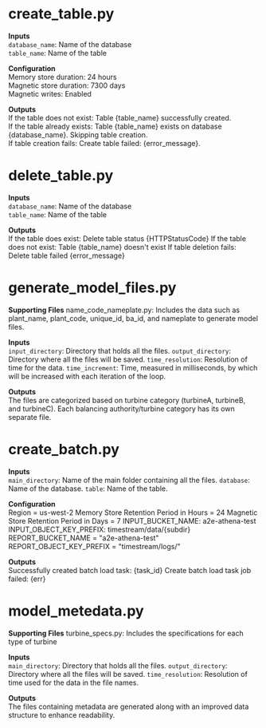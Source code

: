 # create_table.py

**Inputs**  
`database_name`: Name of the database  
`table_name`: Name of the table

**Configuration**  
Memory store duration: 24 hours  
Magnetic store duration: 7300 days  
Magnetic writes: Enabled

**Outputs**  
If the table does not exist: Table {table_name} successfully created.  
If the table already exists: Table {table_name} exists on database {database_name}. Skipping table creation.  
If table creation fails: Create table failed: {error_message}.

# delete_table.py

**Inputs**  
`database_name`: Name of the database  
`table_name`: Name of the table

**Outputs**  
If the table does exist: Delete table status {HTTPStatusCode}
If the table does not exist: Table {table_name} doesn't exist
If table deletion fails: Delete table failed {error_message}

# generate_model_files.py

**Supporting Files**
name_code_nameplate.py: Includes the data such as plant_name, plant_code, unique_id, ba_id, and nameplate to generate model files.

**Inputs**  
`input_directory`: Directory that holds all the files.
`output_directory`: Directory where all the files will be saved.
`time_resolution`: Resolution of time for the data.
`time_increment`: Time, measured in milliseconds, by which will be increased with each iteration of the loop.

**Outputs**  
The files are categorized based on turbine category (turbineA, turbineB, and turbineC). Each balancing authority/turbine category has its own separate file.

# create_batch.py

**Inputs**  
`main_directory`: Name of the main folder containing all the files.
`database`: Name of the database.
`table`: Name of the table.

**Configuration**  
Region = us-west-2
Memory Store Retention Period in Hours = 24
Magnetic Store Retention Period in Days = 7
INPUT_BUCKET_NAME: a2e-athena-test
INPUT_OBJECT_KEY_PREFIX: timestream/data/{subdir}
REPORT_BUCKET_NAME = "a2e-athena-test"
REPORT_OBJECT_KEY_PREFIX = "timestream/logs/"

**Outputs**  
Successfully created batch load task: {task_id}
Create batch load task job failed: {err}

# model_metedata.py

**Supporting Files**
turbine_specs.py: Includes the specifications for each type of turbine

**Inputs**  
`main_directory`: Directory that holds all the files.
`output_directory`: Directory where all the files will be saved.
`time_resolution`: Resolution of time used for the data in the file names.

**Outputs**  
The files containing metadata are generated along with an improved data structure to enhance readability.
